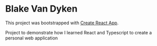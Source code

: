 # Blake Van Dyken

This project was bootstrapped with [Create React App](https://github.com/facebook/create-react-app).

Project to demonstrate how I learned React and Typescript to create a personal web application